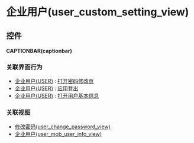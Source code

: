 # 企业用户(user_custom_setting_view)  <!-- {docsify-ignore-all} -->



## 控件
#### CAPTIONBAR(captionbar)


### 关联界面行为
  * [企业用户(USER)](module/Base/user) : [打开密码修改页](module/Base/user#界面行为)
  * [企业用户(USER)](module/Base/user) : [应用登出](module/Base/user#界面行为)
  * [企业用户(USER)](module/Base/user) : [打开用户基本信息](module/Base/user#界面行为)

### 关联视图
  * [修改密码(user_change_password_view)](app/view/user_change_password_view)
  * [企业用户(user_mob_user_info_view)](app/view/user_mob_user_info_view)

<script>
 const { createApp } = Vue
  createApp({
    data() {
      return {

      }
    }
  }).use(ElementPlus).mount('#app')
</script>